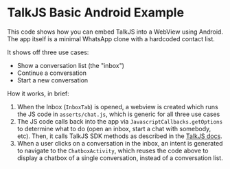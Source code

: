 TalkJS Basic Android Example
============================

This code shows how you can embed TalkJS into a WebView using Android.
The app itself is a minimal WhatsApp clone with a hardcoded contact list.

It shows off three use cases:
- Show a conversation list (the "inbox")
- Continue a conversation
- Start a new conversation

How it works, in brief:
1. When the Inbox (`InboxTab`) is opened, a webview is created which runs the JS code in `asserts/chat.js`, which is generic for all three use cases
2. The JS code calls back into the app via `JavascriptCallbacks.getOptions` to determine what to do (open an inbox, start a chat with somebody, etc). Then, it calls TalkJS SDK methods as described in the [TalkJS docs](https://talkjs.com/docs).
3. When a user clicks on a conversation in the inbox, an intent is generated to navigate to the `ChatboxActivity`, which reuses the code above to display a chatbox of a single conversation, instead of a conversation list.
